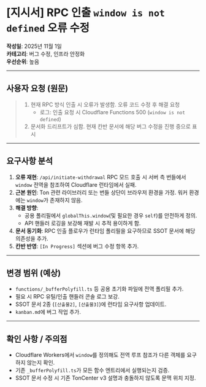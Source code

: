 # [지시서] RPC 인출 `window is not defined` 오류 수정

**작성일**: 2025년 11월 1일  
**카테고리**: 버그 수정, 인프라 안정화  
**우선순위**: 높음

---

## 사용자 요청 (원문)

> 1. 현재 RPC 방식 인출 시 오류가 발생함. 오류 코드 수정 후 해결 요청
>    - 로그: 인출 요청 시 Cloudflare Functions 500 (`window is not defined`)
> 2. 문서화 드리프트가 심함. 현재 칸반 문서에 해당 버그 수정을 진행 중으로 표시

---

## 요구사항 분석

1. **오류 재현**: `/api/initiate-withdrawal` RPC 모드 호출 시 서버 측 번들에서 `window` 전역을 참조하여 Cloudflare 런타임에서 실패.
2. **근본 원인**: Ton 관련 라이브러리 또는 번들 상단이 브라우저 환경을 가정. 워커 환경에는 `window`가 존재하지 않음.
3. **해결 방향**:
   - 공용 폴리필에서 `globalThis.window`(및 필요한 경우 `self`)를 안전하게 정의.
   - API 핸들러 로깅을 보강해 재발 시 추적 용이하게 함.
4. **문서 동기화**: RPC 인출 플로우가 런타임 폴리필을 요구하므로 SSOT 문서에 해당 의존성을 추가.
5. **칸반 반영**: `[In Progress]` 섹션에 버그 수정 항목 추가.

---

## 변경 범위 (예상)

- `functions/_bufferPolyfill.ts` 등 공용 초기화 파일에 전역 폴리필 추가.
- 필요 시 RPC 유틸/인출 핸들러 콘솔 로그 보강.
- SSOT 문서 2종 (`[산출물2]`, `[산출물3]`)에 런타임 요구사항 업데이트.
- `kanban.md`에 버그 작업 추가.

---

## 확인 사항 / 주의점

- Cloudflare Workers에서 `window`를 정의해도 전역 루프 참조가 다른 객체를 요구하지 않는지 확인.
- 기존 `_bufferPolyfill.ts`가 모든 함수 엔트리에서 실행되는지 검증.
- SSOT 문서 수정 시 기존 TonCenter v3 설명과 충돌하지 않도록 문맥 위치 지정.
